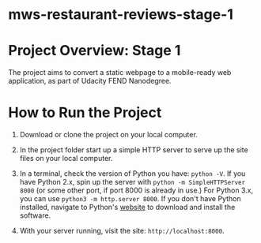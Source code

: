 # mws-restaurant-reviews-stage-1

# Project Overview: Stage 1

The project aims to convert a static webpage to a mobile-ready web application, as part of Udacity FEND Nanodegree.

# How to Run the Project

1. Download or clone the project on your local computer.

2. In the project folder start up a simple HTTP server to serve up the site files on your local computer. 

3. In a terminal, check the version of Python you have: `python -V`. If you have Python 2.x, spin up the server with `python -m SimpleHTTPServer 8000` (or some other port, if port 8000 is already in use.) For Python 3.x, you can use `python3 -m http.server 8000`. If you don't have Python installed, navigate to Python's [website](https://www.python.org/) to download and install the software.

4. With your server running, visit the site: `http://localhost:8000`.
